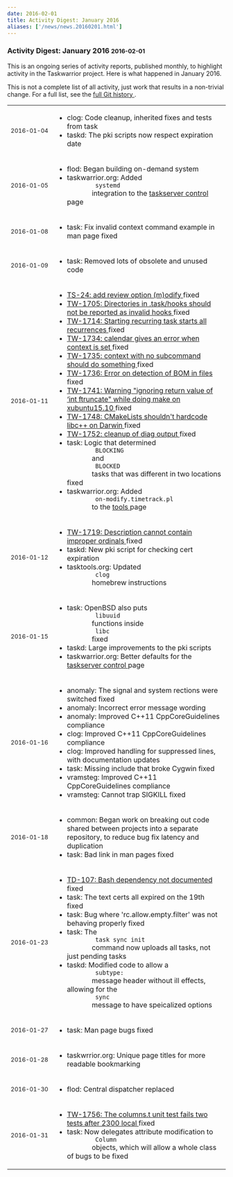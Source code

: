 ```yaml
---
date: 2016-02-01
title: Activity Digest: January 2016
aliases: ['/news/news.20160201.html']
---
```

<div class="col-md-8 main">
 <div class="row">
  <h3>
   Activity Digest: January 2016
   <small>
    2016-02-01
   </small>
  </h3>
  <p>
   This is an ongoing series of activity reports, published monthly,
            to highlight activity in the Taskwarrior project. Here is what
            happened in January 2016.
  </p>
  <p>
   This is not a complete list of all activity, just work that results
            in a non-trivial change. For a full list, see the
   <a href="https://git.tasktools.org/projects/TM/repos/task/commits?until=refs%2Fheads%2F2.5.1">
    full Git history
   </a>
   .
  </p>
  <table class="table table-striped table-compact">
   <tr>
    <td style="white-space: nowrap;">
     <small>
      2016-01-04
     </small>
    </td>
    <td>
     <ul>
      <li>
       clog: Code cleanup, inherited fixes and tests from task
      </li>
      <li>
       taskd: The pki scripts now respect expiration date
      </li>
     </ul>
    </td>
   </tr>
   <tr>
    <td>
     <small>
      2016-01-05
     </small>
    </td>
    <td>
     <ul>
      <li>
       flod: Began building on-demand system
      </li>
      <li>
       taskwarrior.org: Added
       <code>
        systemd
       </code>
       integration to the
       <a href="/docs/taskserver/control.html">
        taskserver control
       </a>
       page
      </li>
     </ul>
    </td>
   </tr>
   <tr>
    <td>
     <small>
      2016-01-08
     </small>
    </td>
    <td>
     <ul>
      <li>
       task: Fix invalid context command example in man page fixed
      </li>
     </ul>
    </td>
   </tr>
   <tr>
    <td>
     <small>
      2016-01-09
     </small>
    </td>
    <td>
     <ul>
      <li>
       task: Removed lots of obsolete and unused code
      </li>
     </ul>
    </td>
   </tr>
   <tr>
    <td>
     <small>
      2016-01-11
     </small>
    </td>
    <td>
     <ul>
      <li>
       <a href="https://bug.tasktools.org/browse/TS-24">
        TS-24: add review option (m)odify
       </a>
       fixed
      </li>
      <li>
       <a href="https://bug.tasktools.org/browse/TW-1705">
        TW-1705: Directories in .task/hooks should not be reported as invalid hooks
       </a>
       fixed
      </li>
      <li>
       <a href="https://bug.tasktools.org/browse/TW-1714">
        TW-1714: Starting recurring task starts all recurrences
       </a>
       fixed
      </li>
      <li>
       <a href="https://bug.tasktools.org/browse/TW-1734">
        TW-1734: calendar gives an error when context is set
       </a>
       fixed
      </li>
      <li>
       <a href="https://bug.tasktools.org/browse/TW-1735">
        TW-1735: context with no subcommand should do something
       </a>
       fixed
      </li>
      <li>
       <a href="https://bug.tasktools.org/browse/TW-1736">
        TW-1736: Error on detection of BOM in files
       </a>
       fixed
      </li>
      <li>
       <a href="https://bug.tasktools.org/browse/TW-1741">
        TW-1741: Warning "ignoring return value of ‘int ftruncate" while doing make on xubuntu15.10
       </a>
       fixed
      </li>
      <li>
       <a href="https://bug.tasktools.org/browse/TW-1748">
        TW-1748: CMakeLists shouldn't hardcode libc++ on Darwin
       </a>
       fixed
      </li>
      <li>
       <a href="https://bug.tasktools.org/browse/TW-1752">
        TW-1752: cleanup of diag output
       </a>
       fixed
      </li>
      <li>
       task: Logic that determined
       <code>
        BLOCKING
       </code>
       and
       <code>
        BLOCKED
       </code>
       tasks that was different in two locations fixed
      </li>
      <li>
       taskwarrior.org: Added
       <code>
        on-modify.timetrack.pl
       </code>
       to the
       <a href="/tools/index.html">
        tools
       </a>
       page
      </li>
     </ul>
    </td>
   </tr>
   <tr>
    <td>
     <small>
      2016-01-12
     </small>
    </td>
    <td>
     <ul>
      <li>
       <a href="https://bug.tasktools.org/browse/TW-1719">
        TW-1719: Description cannot contain improper ordinals
       </a>
       fixed
      </li>
      <li>
       taskd: New pki script for checking cert expiration
      </li>
      <li>
       tasktools.org: Updated
       <code>
        clog
       </code>
       homebrew instructions
      </li>
     </ul>
    </td>
   </tr>
   <tr>
    <td>
     <small>
      2016-01-15
     </small>
    </td>
    <td>
     <ul>
      <li>
       task: OpenBSD also puts
       <code>
        libuuid
       </code>
       functions inside
       <code>
        libc
       </code>
       fixed
      </li>
      <li>
       taskd: Large improvements to the pki scripts
      </li>
      <li>
       taskwarrior.org: Better defaults for the
       <a href="/docs/taskserver/control.html">
        taskserver control
       </a>
       page
      </li>
     </ul>
    </td>
   </tr>
   <tr>
    <td>
     <small>
      2016-01-16
     </small>
    </td>
    <td>
     <ul>
      <li>
       anomaly: The signal and system rections were switched fixed
      </li>
      <li>
       anomaly: Incorrect error message wording
      </li>
      <li>
       anomaly: Improved C++11 CppCoreGuidelines compliance
      </li>
      <li>
       clog: Improved C++11 CppCoreGuidelines compliance
      </li>
      <li>
       clog: Improved handling for suppressed lines, with documentation updates
      </li>
      <li>
       task: Missing include that broke Cygwin fixed
      </li>
      <li>
       vramsteg: Improved C++11 CppCoreGuidelines compliance
      </li>
      <li>
       vramsteg: Cannot trap SIGKILL fixed
      </li>
     </ul>
    </td>
   </tr>
   <tr>
    <td>
     <small>
      2016-01-18
     </small>
    </td>
    <td>
     <ul>
      <li>
       common: Began work on breaking out code shared between projects into a separate repository, to reduce bug fix latency and duplication
      </li>
      <li>
       task: Bad link in man pages fixed
      </li>
     </ul>
    </td>
   </tr>
   <tr>
    <td>
     <small>
      2016-01-23
     </small>
    </td>
    <td>
     <ul>
      <li>
       <a href="https://bug.tasktools.org/browse/TD-107">
        TD-107: Bash dependency not documented
       </a>
       fixed
      </li>
      <li>
       task: The text certs all expired on the 19th fixed
      </li>
      <li>
       task: Bug where 'rc.allow.empty.filter' was not behaving properly fixed
      </li>
      <li>
       task: The
       <code>
        task sync init
       </code>
       command now uploads all tasks, not just pending tasks
      </li>
      <li>
       taskd: Modified code to allow a
       <code>
        subtype:
       </code>
       message header without ill effects, allowing for the
       <code>
        sync
       </code>
       message to have speicalized options
      </li>
     </ul>
    </td>
   </tr>
   <tr>
    <td>
     <small>
      2016-01-27
     </small>
    </td>
    <td>
     <ul>
      <li>
       task: Man page bugs fixed
      </li>
     </ul>
    </td>
   </tr>
   <tr>
    <td>
     <small>
      2016-01-28
     </small>
    </td>
    <td>
     <ul>
      <li>
       taskwrrior.org: Unique page titles for more readable bookmarking
      </li>
     </ul>
    </td>
   </tr>
   <tr>
    <td>
     <small>
      2016-01-30
     </small>
    </td>
    <td>
     <ul>
      <li>
       flod: Central dispatcher replaced
      </li>
     </ul>
    </td>
   </tr>
   <tr>
    <td>
     <small>
      2016-01-31
     </small>
    </td>
    <td>
     <ul>
      <li>
       <a href="https://bug.tasktools.org/browse/TW-1756">
        TW-1756: The columns.t unit test fails two tests after 2300 local
       </a>
       fixed
      </li>
      <li>
       task: Now delegates attribute modification to
       <code>
        Column
       </code>
       objects, which will allow a whole class of bugs to be fixed
      </li>
     </ul>
    </td>
   </tr>
  </table>
  <br/>
  <br/>
 </div>
</div>

